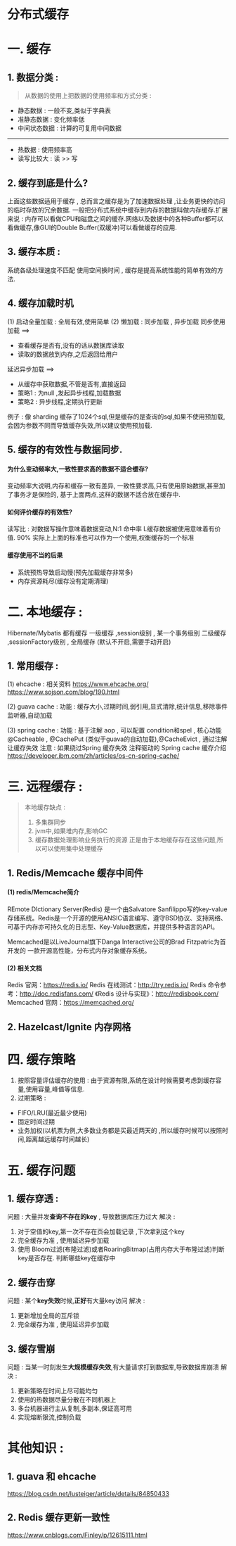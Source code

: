 # 分布式缓存


# 一. 缓存
##  1. 数据分类 : 
> 从数据的使用上把数据的使用频率和方式分类 : 

- 静态数据 : 一般不变,类似于字典表
- 准静态数据 : 变化频率低
- 中间状态数据 : 计算的可复用中间数据

------------------------------------------------

- 热数据 : 使用频率高
- 读写比较大 : 读 >> 写

## 2. 缓存到底是什么?
上面这些数据适用于缓存 , 总而言之缓存是为了加速数据处理 ,让业务更快的访问的临时存放的冗余数据. 一般把分布式系统中缓存到内存的数据叫做内存缓存.扩展来说 : 内存可以看做CPU和磁盘之间的缓存.网络以及数据中的各种Buffer都可以看做缓存,像GUI的Double Buffer(双缓冲)可以看做缓存的应用.

## 3. 缓存本质 : 
系统各级处理速度不匹配  使用空间换时间 , 缓存是提高系统性能的简单有效的方法.


## 4. 缓存加载时机
(1) 启动全量加载 : 全局有效,使用简单
(2) 懒加载 : 同步加载  , 异步加载
同步使用加载 ==>
- 查看缓存是否有,没有的话从数据库读取
- 读取的数据放到内存,之后返回给用户

延迟异步加载 ==> 
-  从缓存中获取数据,不管是否有,直接返回
- 策略1 : 为null ,发起异步线程,加载数据
- 策略2 : 异步线程,定期执行更新

例子 : 像 sharding 缓存了1024个sql,但是缓存的是查询的sql,如果不使用预加载,会因为参数不同而导致缓存失效,所以建议使用预加载.

## 5. 缓存的有效性与数据同步.
#### 为什么变动频率大,一致性要求高的数据不适合缓存?
变动频率大说明,内存和缓存一致有差异,
一致性要求高,只有使用原始数据,甚至加了事务才是保险的,
基于上面两点,这样的数据不适合放在缓存中.

#### 如何评价缓存的有效性?
读写比 : 对数据写操作意味着数据变动,N:1
命中率 L缓存数据被使用意味着有价值. 90%
实际上上面的标准也可以作为一个使用,权衡缓存的一个标准

#### 缓存使用不当的后果
- 系统预热导致启动慢(预先加载缓存非常多)
- 内存资源耗尽(缓存没有定期清理)

# 二. 本地缓存 : 
>
Hibernate/Mybatis 都有缓存
一级缓存 ,session级别 , 某一个事务级别
二级缓存 ,sessionFactory级别 , 全局缓存 (默认不开启,需要手动开启)

## 1. 常用缓存 : 
(1) ehcache : 
相关资料
https://www.ehcache.org/
https://www.sojson.com/blog/190.html

(2) guava cache : 
功能 : 缓存大小,过期时间,弱引用,显式清除,统计信息,移除事件监听器,自动加载

(3) spring cache : 
功能 : 基于注解 aop , 可以配置 condition和spel , 核心功能 @Cacheable , @CachePut (类似于guava的自动加载),@CacheEvict , 通过注解让缓存失效
注意 : 如果绕过Spring 缓存失效
注释驱动的 Spring cache 缓存介绍
https://developer.ibm.com/zh/articles/os-cn-spring-cache/



# 三. 远程缓存 : 
> 本地缓存缺点 : 
>	1. 多集群同步
>	2. jvm中,如果堆内存,影响GC
>	3. 缓存数据处理影响业务执行的资源
> 正是由于本地缓存存在这些问题,所以可以使用集中处理缓存

## 1. Redis/Memcache 缓存中间件
#### (1) redis/Memcache简介
REmote DIctionary Server(Redis) 是一个由Salvatore Sanfilippo写的key-value存储系统。Redis是一个开源的使用ANSIC语言编写、遵守BSD协议、支持网络、可基于内存亦可持久化的日志型、Key-Value数据库，并提供多种语言的API。 

Memcached是以LiveJournal旗下Danga Interactive公司的Brad Fitzpatric为首开发的 一款开源高性能，分布式内存对象缓存系统。

#### (2) 相关文档
Redis 官网：https://redis.io/ 
Redis 在线测试：http://try.redis.io/ 
Redis 命令参考：http://doc.redisfans.com/ 
《Redis 设计与实现》：http://redisbook.com/ 
Memcached 官网：https://memcached.org/


## 2. Hazelcast/Ignite 内存网格

# 四. 缓存策略 
1. 按照容量评估缓存的使用 : 由于资源有限,系统在设计时候需要考虑到缓存容量,使用容量,峰值等信息.
2. 过期策略 : 
- FIFO/LRU(最近最少使用)
- 固定时间过期
- 业务加权(以机票为例,大多数业务都是买最近两天的 ,所以缓存时候可以按照时间,距离越远缓存时间越长)


# 五. 缓存问题
## 1. 缓存穿透 : 
问题 : 大量并发**查询不存在的key** , 导致数据库压力过大
解决 : 

1. 对于空值的key,第一次不存在页会加载记录 ,下次拿到这个key
2. 完全缓存为准 , 使用延迟异步加载
3. 使用 Bloom过滤(布隆过滤)或者RoaringBitmap(占用内存大于布隆过滤)判断key是否存在. 判断哪些key在缓存中

## 2. 缓存击穿
问题 : 某个**key失效**时候,**正好**有大量key访问
解决 : 

1. 更新增加全局的互斥锁
2. 完全缓存为准 , 使用延迟异步加载

## 3. 缓存雪崩
问题 : 当某一时刻发生**大规模缓存失效**,有大量请求打到数据库,导致数据库崩溃
解决 : 

1.  更新策略在时间上尽可能均匀
2. 使用的热数据尽量分散在不同机器上
3. 多台机器进行主从复制,多副本,保证高可用
4. 实现熔断限流,控制负载


# 其他知识 : 
## 1. guava 和 ehcache
https://blog.csdn.net/lusteiger/article/details/84850433

## 2. Redis 缓存更新一致性
https://www.cnblogs.com/Finley/p/12615111.html

